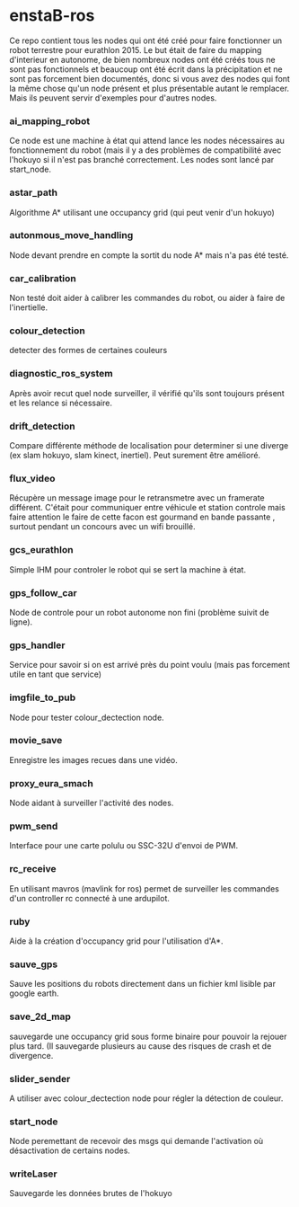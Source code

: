 # enstaB-ros
Ce repo contient tous les nodes qui ont été créé pour faire fonctionner un robot terrestre 
pour eurathlon 2015. Le but était de faire du mapping d'interieur en autonome, de bien nombreux nodes ont
été créés tous ne sont pas fonctionnels et beaucoup ont été écrit dans la précipitation et ne sont pas forcement bien documentés,
donc si vous avez des nodes qui font la même chose qu'un node présent et plus présentable autant le remplacer.
Mais ils peuvent servir d'exemples pour d'autres nodes.

### ai_mapping_robot
Ce node est une machine à état qui attend lance les nodes nécessaires au fonctionnement du robot (mais il 
y a des problèmes de compatibilité avec l'hokuyo si il n'est pas branché correctement.
Les nodes sont lancé par start_node.

### astar_path
Algorithme A* utilisant une occupancy grid (qui peut venir d'un hokuyo)

### autonmous_move_handling

Node devant prendre en compte la sortit du node A* mais n'a pas été testé.

### car_calibration
Non testé doit aider à calibrer les commandes du robot, ou aider à faire de l'inertielle.

### colour_detection
detecter des formes de certaines couleurs

### diagnostic_ros_system
Après avoir recut quel node surveiller, il vérifié qu'ils sont toujours présent et les relance si nécessaire.

### drift_detection
Compare différente méthode de localisation pour determiner si une diverge (ex slam hokuyo, slam kinect, inertiel).
Peut surement être amélioré.

### flux_video
Récupère un message image pour le retransmetre avec un framerate différent. 
C'était pour communiquer entre véhicule et station controle mais faire attention le faire de cette facon est gourmand en bande passante , surtout pendant un concours avec un wifi brouillé.


### gcs_eurathlon

Simple IHM pour controler le robot qui se sert la machine à état.

### gps_follow_car
Node de controle pour un robot autonome non fini (problème suivit de ligne).

### gps_handler
Service pour savoir si on est arrivé près du point voulu (mais pas forcement utile en tant que service)

### imgfile_to_pub

Node pour tester colour_dectection node.

### movie_save
Enregistre les images recues dans une vidéo.

### proxy_eura_smach
Node aidant à surveiller l'activité des nodes.

### pwm_send
Interface pour une carte polulu ou SSC-32U d'envoi de PWM.

### rc_receive
En utilisant mavros (mavlink for ros) permet de surveiller les commandes d'un controller rc connecté à une ardupilot.

### ruby 
Aide à la création d'occupancy grid pour l'utilisation d'A*.

### sauve_gps
Sauve les positions du robots directement dans un fichier kml lisible par google earth.

### save_2d_map
sauvegarde une occupancy grid sous forme binaire pour pouvoir la rejouer plus tard. (Il sauvegarde plusieurs au cause des risques de crash et de divergence.

### slider_sender
A utiliser avec colour_dectection node pour régler la détection de couleur. 

### start_node
Node peremettant de recevoir des msgs qui demande l'activation où désactivation de certains nodes.

### writeLaser 
Sauvegarde les données brutes de l'hokuyo
